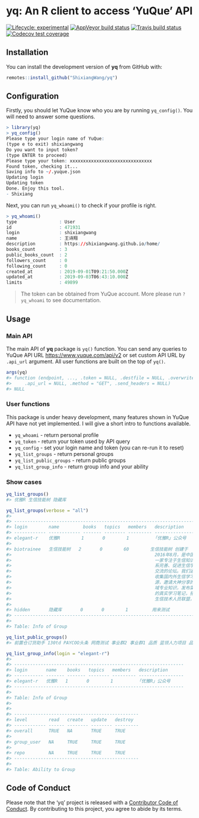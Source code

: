 
<!-- README.md is generated from README.Rmd. Please edit that file -->

# yq: An R client to access ‘YuQue’ API

<!-- badges: start -->

[![Lifecycle:
experimental](https://img.shields.io/badge/lifecycle-experimental-orange.svg)](https://www.tidyverse.org/lifecycle/#experimental)
[![AppVeyor build
status](https://ci.appveyor.com/api/projects/status/github/ShixiangWang/yq?branch=master&svg=true)](https://ci.appveyor.com/project/ShixiangWang/yq)
[![Travis build
status](https://travis-ci.org/ShixiangWang/yq.svg?branch=master)](https://travis-ci.org/ShixiangWang/yq)
[![Codecov test
coverage](https://codecov.io/gh/ShixiangWang/yq/branch/master/graph/badge.svg)](https://codecov.io/gh/ShixiangWang/yq?branch=master)
<!-- badges: end -->

## Installation

You can install the development version of **yq** from GitHub with:

``` r
remotes::install_github("ShixiangWang/yq")
```

## Configuration

Firstly, you should let YuQue know who you are by running `yq_config()`.
You will need to answer some questions.

``` r
> library(yq)
> yq_config()
Please type your login name of YuQue: 
(type e to exit) shixiangwang
Do you want to input token? 
(type ENTER to proceed) 
Please type your token: xxxxxxxxxxxxxxxxxxxxxxxxxxxxxxx
Found token, checking it...
Saving info to ~/.yuque.json
Updating login
Updating token
Done. Enjoy this tool.
- Shixiang
```

Next, you can run `yq_whoami()` to check if your profile is right.

``` r
> yq_whoami()
type                : User
id                  : 471931
login               : shixiangwang
name                : 王诗翔
description         : https://shixiangwang.github.io/home/
books_count         : 3
public_books_count  : 2
followers_count     : 0
following_count     : 0
created_at          : 2019-09-01T09:21:50.000Z
updated_at          : 2019-09-03T06:43:10.000Z
limits              : 49899
```

> The token can be obtained from YuQue account. More please run
> `?yq_whoami` to see documentation.

## Usage

### Main API

The main API of **yq** package is `yq()` function. You can send any
queries to YuQue API URL <https://www.yuque.com/api/v2> or set custom
API URL by `.api_url` argument. All user functions are built on the top
of `yq()`.

``` r
args(yq)
#> function (endpoint, ..., .token = NULL, .destfile = NULL, .overwrite = FALSE, 
#>     .api_url = NULL, .method = "GET", .send_headers = NULL) 
#> NULL
```

### User functions

This package is under heavy development, many features shown in YuQue
API have not yet implemented. I will give a short intro to functions
available.

  - `yq_whoami` - return personal profile
  - `yq_token` - return your token used by API query
  - `yq_config` - set your login name and token (you can re-run it to
    reset)
  - `yq_list_groups` - return personal groups
  - `yq_list_public_groups` - return public groups
  - `yq_list_group_info` - return group info and your ability

### Show cases

``` r
yq_list_groups()
#> 优雅R 生信技能树 隐藏库
```

``` r
yq_list_groups(verbose = "all")
#> 
#> ---------------------------------------------------------------------------
#> login        name         books   topics   members   description           
#> ------------ ------------ ------- -------- --------- ----------------------
#> elegant-r    优雅R        1       0        1         「优雅R」公众号       
#> 
#> biotrainee   生信技能树   2       0        60        生信技能树 创建于     
#>                                                      2016年8月，是中国第   
#>                                                      一家专注于生信知识体  
#>                                                      系完善、促进生信学习  
#>                                                      交流的论坛。我们通过  
#>                                                      收集国内外生信学习资  
#>                                                      源，邀请大神分享的领  
#>                                                      域专业知识，发布菜鸟  
#>                                                      的真实学习笔记，搭建  
#>                                                      生信技术人员联盟，    
#> 
#> hidden       隐藏库       0       0        1         用来测试              
#> ---------------------------------------------------------------------------
#> 
#> Table: Info of Group
```

``` r
yq_list_public_groups()
#> 前置仓订货助手 130td PAYCOO头条 网商测试 事业群2 事业群1 品质 蓝领人力项目 品牌规范分享群 运维分享文档 2022综合实践 承保域 168车行一六八 楼上楼大闸蟹 海纳市场运营 数字化场站 总经办 te 产品圈子 品宣内容工作小组
```

``` r
yq_list_group_info(login = "elegant-r")
#> 
#> ----------------------------------------------------------------
#> login       name    books   topics   members   description      
#> ----------- ------- ------- -------- --------- -----------------
#> elegant-r   优雅R   1       0        1         「优雅R」公众号  
#> ----------------------------------------------------------------
#> 
#> Table: Info of Group
#> 
#> 
#> -----------------------------------------------
#> level        read   create   update   destroy  
#> ------------ ------ -------- -------- ---------
#> overall      TRUE   NA       TRUE     TRUE     
#> 
#> group_user   NA     TRUE     TRUE     TRUE     
#> 
#> repo         NA     TRUE     TRUE     TRUE     
#> -----------------------------------------------
#> 
#> Table: Ability to Group
```

## Code of Conduct

Please note that the ‘yq’ project is released with a [Contributor Code
of Conduct](CODE_OF_CONDUCT.md). By contributing to this project, you
agree to abide by its terms.
